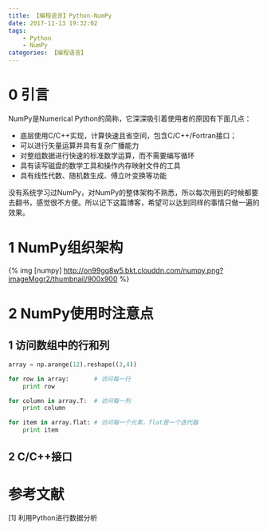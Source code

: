 ```yaml
---
title: 【编程语言】Python-NumPy
date: 2017-11-13 19:32:02
tags:
    - Python
    - NumPy
categories: 【编程语言】
---
```


# 0 引言
NumPy是Numerical Python的简称，它深深吸引着使用者的原因有下面几点：
* 底层使用C/C++实现，计算快速且省空间，包含C/C++/Fortran接口；
* 可以进行矢量运算并具有复杂广播能力
* 对整组数据进行快速的标准数学运算，而不需要编写循环
* 具有读写磁盘的数学工具和操作内存映射文件的工具
* 具有线性代数、随机数生成、傅立叶变换等功能
<!--more-->

没有系统学习过NumPy，对NumPy的整体架构不熟悉，所以每次用到的时候都要去翻书，感觉很不方便。所以记下这篇博客，希望可以达到同样的事情只做一遍的效果。

# 1 NumPy组织架构
{% img [numpy] http://on99gq8w5.bkt.clouddn.com/numpy.png?imageMogr2/thumbnail/900x900 %}

# 2 NumPy使用时注意点

## 1 访问数组中的行和列
```Python
array = np.arange(12).reshape((3,4))

for row in array:       # 访问每一行
    print row

for column in array.T:  # 访问每一列
    print column

for item in array.flat: # 访问每一个元素，flat是一个迭代器
    print item
```
## 2 C/C++接口


# 参考文献
[1] 利用Python进行数据分析
